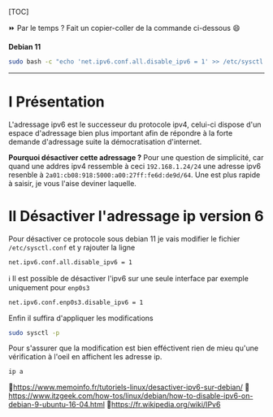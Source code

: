 [TOC]


⏩ Par le temps ? Fait un copier-coller de la commande ci-dessous :smile:

**Debian 11**

```bash
sudo bash -c "echo 'net.ipv6.conf.all.disable_ipv6 = 1' >> /etc/sysctl.conf" && sudo sysctl -p && ip a
```
---
# I Présentation

L'adressage ipv6 est le successeur du protocole ipv4, celui-ci dispose d'un espace d'adressage bien plus important afin de répondre à la forte demande d'adressage suite la démocratisation d'internet.

**Pourquoi désactiver cette adressage ?**
Pour une question de simplicité, car quand une addres ipv4 ressemble à ceci `192.168.1.24/24` une adresse ipv6 resenble à `2a01:cb08:918:5000:a00:27ff:fe6d:de9d/64`. Une est plus rapide à saisir, je vous l'aise deviner laquelle.

# II Désactiver l'adressage ip version 6

Pour désactiver ce protocole sous debian 11 je vais modifier le fichier `/etc/sysctl.conf` et y rajouter la ligne

```bash
net.ipv6.conf.all.disable_ipv6 = 1
```

ℹ️ Il est possible de désactiver l'ipv6 sur une seule interface par exemple uniquement pour `enp0s3`

```bash
net.ipv6.conf.enp0s3.disable_ipv6 = 1
```

Enfin il suffira d'appliquer les modifications

```bash
sudo sysctl -p
```

Pour s'assurer que la modification est bien efféctivent rien de mieu qu'une vérification à l'oeil en affichent les adresse ip.

```bash
ip a
```

📝https://www.memoinfo.fr/tutoriels-linux/desactiver-ipv6-sur-debian/
📝https://www.itzgeek.com/how-tos/linux/debian/how-to-disable-ipv6-on-debian-9-ubuntu-16-04.html
📝https://fr.wikipedia.org/wiki/IPv6